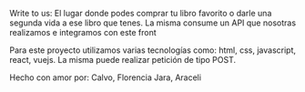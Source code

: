 Write to us: El lugar donde podes comprar tu libro favorito o darle una segunda vida a ese libro que tenes.
La misma consume un API que nosotras realizamos e integramos con este front

Para este proyecto utilizamos varias tecnologías como: html, css, javascript, react, vuejs.
La misma puede realizar petición de tipo POST.

Hecho con amor por:
Calvo, Florencia
Jara, Araceli
